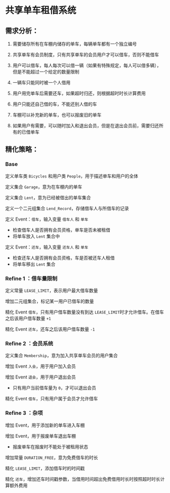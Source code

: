 # 共享单车租借系统

## 需求分析：

1. 需要储存所有在车棚内储存的单车，每辆单车都有一个独立编号

2. 共享单车有会员制度，只有共享单车的会员用户才可以借车，否则不能借车
3. 用户可以借车，每人每次可以借一辆（如果有特殊规定，每人可以借多辆），但是不能超过一个给定的数量限制
4. 一辆车只能同时被一个人借用
5. 用户用完单车后需要还车，如果超时归还，则根据超时时长计算费用
6. 用户只能还自己借的车，不能还别人借的车
7. 车棚可以补充新的单车，也可以报废旧的单车
8. 如果用户有需要，可以随时加入和退出会员，但是在退出会员前，需要归还所有的已借单车

## 精化策略：

### Base

定义单车类 `Bicycles` 和用户类 `People`，用于描述单车和用户的全体

定义集合 `Garage`，意为在车棚内的单车

定义集合 `Lent`，意为已经被借出的单车集合

定义一个二元组集合 `Lend_Record`，存储借车人与所借车的记录

定义 Event：`借车`，输入变量 `借车人` 和 `单车`

- 检查借车人是否拥有会员资格，单车是否未被租借
- 将单车放入 `Lent` 集合中

定义 Event：`还车`，输入变量 `还车人` 和 `单车`

- 检查还车人是否拥有会员资格，车是否被还车人租借
- 将单车移出 `Lent` 集合
  
### Refine 1 ：借车量限制

定义常量 `LEASE_LIMIT`，表示用户最大借车数量

增加二元组集合，标记某一用户已借车的数量

精化 Event `借车`，只有用户借车数量没有到达 `LEASE_LIMIT`时才允许借车。在借车之后该用户借车数量 `+1`

精化 Event `还车`，还车之后该用户借车数量 `-1`

### Refine 2 ：会员系统

定义集合 `Membership`，意为加入共享单车会员的用户集合

增加 Event `入会`，用于用户加入会员

增加 Event `退会`，用于用户退出会员

- 只有用户当前借车量为 `0`，才可以退出会员

精化 Event `借车`，只有用户属于会员才允许借车

### Refine 3 ：杂项

增加 Event，用于添加新的单车进入车棚

增加 Event，用于报废单车退出车棚

- 报废单车在报废时不能处于被租用状态

增加常量 `DURATION_FREE`，意为免费借车的时长

精化 `LEASE_LIMIT`，添加借车时的时间戳

精化 `还车`，增加还车时间戳参数，当借用时间超出免费借用时长时按照超时时长计算额外费用